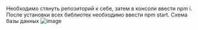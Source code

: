 Необходимо стянуть репозиторий к себе, затем в консоли ввести npm i.
После установки всех библиотек необходимо ввести npm start.
Схема базы данных
![image](https://github.com/user-attachments/assets/a4afe00c-fac5-49fa-a7df-392f8791fccc)
